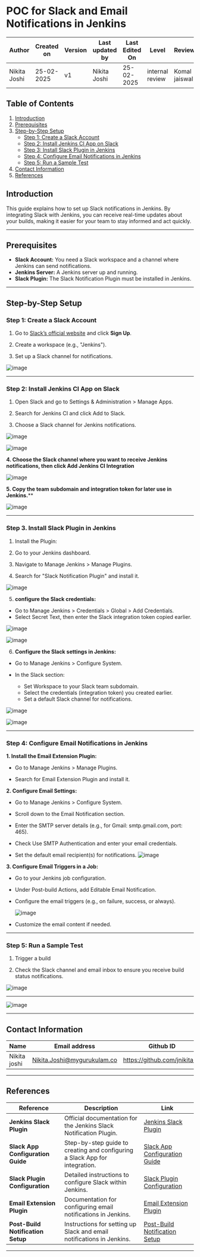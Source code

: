 

# **POC for Slack and Email Notifications in Jenkins**


| **Author** | **Created on** | **Version** | **Last updated by**|**Last Edited On**|**Level** |**Reviewer** |
|------------|---------------------------|-------------|----------------|-----|-------------|-------------|
| Nikita Joshi|  25-02-2025           | v1          | Nikita Joshi    | 25-02-2025    |  internal review | Komal jaiswal| 

## **Table of Contents**  
1. [Introduction](#introduction)  
2. [Prerequisites](#prerequisites)  
3. [Step-by-Step Setup](#step-by-step-setup)  
   - [Step 1: Create a Slack Account](#step-1-create-a-slack-account)  
   - [Step 2: Install Jenkins CI App on Slack](#step-2-install-jenkins-ci-app-on-slack)  
   - [Step 3: Install Slack Plugin in Jenkins](#step-3-install-slack-plugin-in-jenkins)  
   - [Step 4: Configure Email Notifications in Jenkins](#step-4-configure-email-notifications-in-jenkins)
   - [Step 5: Run a Sample Test](#step-4-run-a-sample-test) 
4.  [Contact Information](#contact-information)
5. [References](#references)



## **Introduction**

This guide explains how to set up Slack notifications in Jenkins. By integrating Slack with Jenkins, you can receive real-time updates about your builds, making it easier for your team to stay informed and act quickly.

___

## **Prerequisites**

- **Slack Account:** You need a Slack workspace and a channel where Jenkins can send notifications.
- **Jenkins Server:** A Jenkins server up and running.
- **Slack Plugin:** The Slack Notification Plugin must be installed in Jenkins.


___ 

## **Step-by-Step Setup**

###  **Step 1: Create a Slack Account**

1. Go to [Slack’s official website](https://slack.com) and click **Sign Up**.

2.  Create a workspace (e.g., "Jenkins").

3.  Set up a Slack channel for notifications.
   
![image](https://github.com/user-attachments/assets/3ab51982-f91f-41a9-aa26-22851b760380)

___

### **Step 2: Install Jenkins CI App on Slack**

1. Open Slack and go to Settings & Administration > Manage Apps.

2. Search for Jenkins CI and click Add to Slack.

3. Choose a Slack channel for Jenkins notifications.
   

![image](https://github.com/user-attachments/assets/629764cc-d288-4692-a2ba-4888b9688ae3)

![image](https://github.com/user-attachments/assets/b66ac361-89f6-4398-b669-46136666bd9c)


**4. Choose the Slack channel where you want to receive Jenkins notifications, then click **Add Jenkins CI Integration****

![image](https://github.com/user-attachments/assets/65e770dd-d758-4f42-877b-5c8f685f8d36)


**5. Copy the **team subdomain** and **integration token** for later use in Jenkins.****

![image](https://github.com/user-attachments/assets/e94237ff-a9b1-40dd-9559-1f8db21203a6)


___

### **Step 3. Install Slack Plugin in Jenkins**

1. Install the Plugin:

2. Go to your Jenkins dashboard.

3. Navigate to Manage Jenkins > Manage Plugins.

4. Search for "Slack Notification Plugin" and install it.

![image](https://github.com/user-attachments/assets/e0f5a5ba-6df2-4fa1-9f60-4251132ff2bb)


5. **configure the Slack credentials:**

- Go to Manage Jenkins > Credentials > Global > Add Credentials.
- Select Secret Text, then enter the Slack integration token copied earlier.



![image](https://github.com/user-attachments/assets/58babd05-dc51-46de-83fd-cf49aca62db7)

![image](https://github.com/user-attachments/assets/282bed9d-b2da-4c93-829c-d5338102f77c)


6. **Configure the Slack settings in Jenkins:**

- Go to Manage Jenkins > Configure System.
- In the Slack section:

   - Set Workspace to your Slack team subdomain.
   - Select the credentials (integration token) you created earlier.
   - Set a default Slack channel for notifications.

![image](https://github.com/user-attachments/assets/8a4ad68c-83d9-4f36-8601-eea94b6a41e6)

![image](https://github.com/user-attachments/assets/dc8469d4-9cc3-484e-afb8-24797e48f285)

___

### **Step 4: Configure Email Notifications in Jenkins**

**1. Install the Email Extension Plugin:**

- Go to Manage Jenkins > Manage Plugins.

- Search for Email Extension Plugin and install it.

**2. Configure Email Settings:**

- Go to Manage Jenkins > Configure System.

- Scroll down to the Email Notification section.

- Enter the SMTP server details (e.g., for Gmail: smtp.gmail.com, port: 465).

- Check Use SMTP Authentication and enter your email credentials.

- Set the default email recipient(s) for notifications.
  ![image](https://github.com/user-attachments/assets/84170df8-747f-4940-b41a-9fee2485e0bc)


**3. Configure Email Triggers in a Job:**

- Go to your Jenkins job configuration.

- Under Post-build Actions, add Editable Email Notification.

- Configure the email triggers (e.g., on failure, success, or always).

  ![image](https://github.com/user-attachments/assets/577951b8-6495-43ac-b6a8-21b7f954cf58)


- Customize the email content if needed.

___
  
### **Step 5: Run a Sample Test**

1. Trigger a build

2. Check the Slack channel and email inbox to ensure you receive build status notifications.

![image](https://github.com/user-attachments/assets/cd032381-4328-4278-baf1-a4f65f5f3c9b)

___


![image](https://github.com/user-attachments/assets/228a0393-7211-4ffb-bc0a-caa2d9318185)


___
## **Contact Information**

| **Name** | **Email address**            | **Github ID**
|----------|-------------------------------|-------------------|
| Nikita joshi    |   Nikita.Joshi@mygurukulam.co  | https://github.com/jnikita19  |

___

## **References**

| **Reference**                      | **Description**                                                                 | **Link**                                                                                   |
|------------------------------------|---------------------------------------------------------------------------------|-------------------------------------------------------------------------------------------|
| **Jenkins Slack Plugin**           | Official documentation for the Jenkins Slack Notification Plugin.               | [Jenkins Slack Plugin](https://plugins.jenkins.io/slack/)                                  |
| **Slack App Configuration Guide**  | Step-by-step guide to creating and configuring a Slack App for integration.     | [Slack App Configuration Guide](https://api.slack.com/authentication/basics)              |
| **Slack Plugin Configuration**     | Detailed instructions to configure Slack within Jenkins.                        | [Slack Plugin Configuration](https://plugins.jenkins.io/slack/#configuration)             |
| **Email Extension Plugin**         | Documentation for configuring email notifications in Jenkins.                   | [Email Extension Plugin](https://plugins.jenkins.io/email-ext/)                           |
| **Post-Build Notification Setup**  | Instructions for setting up Slack and email notifications in Jenkins.           | [Post-Build Notification Setup](https://plugins.jenkins.io/slack/#project-notifications)  |

---

